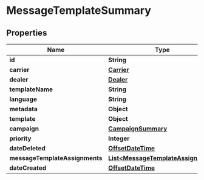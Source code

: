 # MessageTemplateSummary

## Properties
Name | Type | Description | Notes
------------ | ------------- | ------------- | -------------
**id** | **String** |  | 
**carrier** | [**Carrier**](Carrier.md) |  |  [optional]
**dealer** | [**Dealer**](Dealer.md) |  |  [optional]
**templateName** | **String** |  |  [optional]
**language** | **String** |  |  [optional]
**metadata** | **Object** |  |  [optional]
**template** | **Object** |  |  [optional]
**campaign** | [**CampaignSummary**](CampaignSummary.md) |  |  [optional]
**priority** | **Integer** |  |  [optional]
**dateDeleted** | [**OffsetDateTime**](OffsetDateTime.md) |  |  [optional]
**messageTemplateAssignments** | [**List&lt;MessageTemplateAssignment&gt;**](MessageTemplateAssignment.md) |  |  [optional]
**dateCreated** | [**OffsetDateTime**](OffsetDateTime.md) |  |  [optional]
